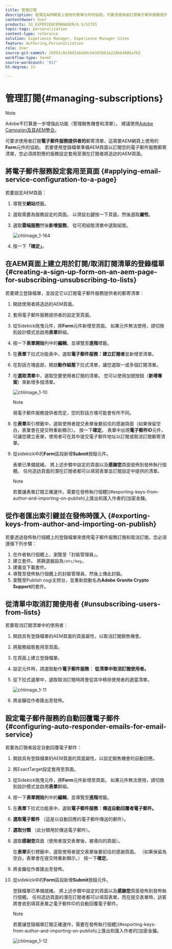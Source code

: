 ```yaml
---
title: 管理訂閱
description: 若需在AEM網頁上使用的表單元件的協助，可要求使用者訂閱電子郵件服務提供者的郵寄清單。 若要使用登錄檔單準備AEM頁面以訂閱您的電子郵件服務郵寄清單，您必須將對應的服務設定套用至潛在訂閱者將造訪的AEM頁面。
contentOwner: User
products: SG_EXPERIENCEMANAGER/6.5/SITES
topic-tags: personalization
content-type: reference
solution: Experience Manager, Experience Manager Sites
feature: Authoring,Personalization
role: User
source-git-commit: 29391c8e3042a8a04c64165663a228bb4886afb5
workflow-type: tm+mt
source-wordcount: '917'
ht-degree: 1%

---
```


# 管理訂閱{#managing-subscriptions}

>[!NOTE]
>
>Adobe不打算進一步增強此功能（管理銷售機會和清單）。
>建議使用[Adobe Campaign及其AEM整合](/help/sites-administering/campaign.md)。

可要求使用者訂閱&#x200B;**電子郵件服務提供者的**&#x200B;郵寄清單，這需要AEM網頁上使用的&#x200B;**Form**&#x200B;元件的協助。 若要使用登錄檔單準備AEM頁面以訂閱您的電子郵件服務郵寄清單，您必須將對應的服務設定套用至潛在訂閱者將造訪的AEM頁面。

## 將電子郵件服務設定套用至頁面 {#applying-email-service-configuration-to-a-page}

若要設定AEM頁面：

1. 導覽至&#x200B;**網站**&#x200B;標籤。
1. 選取需要為服務設定的頁面。 以滑鼠右鍵按一下頁面，然後選取&#x200B;**屬性**。

1. 選取&#x200B;**雲端服務**&#x200B;然後&#x200B;**新增服務**。 從可用組態清單中選取組態。

   ![chlimage_1-164](assets/chlimage_1-164.png)

1. 按一下&#x200B;**「確定」**。

## 在AEM頁面上建立用於訂閱/取消訂閱清單的登錄檔單 {#creating-a-sign-up-form-on-an-aem-page-for-subscribing-unsubscribing-to-lists}

若要建立登錄檔單，並設定它以訂閱電子郵件服務提供者的郵寄清單：

1. 開啟使用者將造訪的AEM頁面。
1. 套用電子郵件服務提供者的設定至頁面。

1. 從Sidekick拖曳元件，將&#x200B;**Form**&#x200B;元件新增至頁面。 如果元件無法使用，請切換到設計模式並啟用&#x200B;**表單**&#x200B;群組。
1. 按一下&#x200B;**表單開始**&#x200B;列中的&#x200B;**編輯**，並導覽至&#x200B;**進階**&#x200B;標籤。
1. 在&#x200B;**表單**&#x200B;下拉式功能表中，選取&#x200B;**電子郵件服務：建立訂閱者**&#x200B;並新增至清單。
1. 在對話方塊底部，開啟&#x200B;**動作組態**&#x200B;下拉式清單，讓您選取一或多個訂閱清單。
1. 在&#x200B;**選取清單**&#x200B;中，選取您要使用者訂閱的清單。 您可以使用加號按鈕（**新增專案**）來新增多個清單。

   ![chlimage_1-10](assets/chlimage_1-10.jpeg)

   >[!NOTE]
   >
   >視電子郵件服務提供者而定，您的對話方塊可能會有所不同。

1. 在&#x200B;**表單**&#x200B;索引標籤中，選取使用者提交表單後要前往的感謝頁面（如果保留空白，表單會在提交時重新顯示）。 按一下&#x200B;**確定**。 表單中出現&#x200B;**電子郵件ID**&#x200B;元件，可讓您建立表單，使用者可在其中提交電子郵件地址以訂閱或取消訂閱郵寄清單。
1. 從sidekick中的&#x200B;**Form**&#x200B;區段新增&#x200B;**Submit**&#x200B;按鈕元件。

   表單已準備就緒。 將上述步驟中設定的頁面以及&#x200B;**感謝您**&#x200B;頁面發佈到發佈執行個體。 任何造訪頁面的潛在訂閱者都可以填寫表單並訂閱設定中提供的清單。

   >[!NOTE]
   >
   >若要讓表單訂閱正確運作，需要在發佈執行個體](#exporting-keys-from-author-and-importing-on-publish)上匯出和匯入作者的[加密金鑰。

## 從作者匯出索引鍵並在發佈時匯入 {#exporting-keys-from-author-and-importing-on-publish}

若要透過發佈執行個體上的登錄檔單來使用電子郵件服務訂閱和取消訂閱，您必須遵循下列步驟：

1. 在作者執行個體上，瀏覽至「封裝管理員」。
1. 建立套件。 將篩選器設為`/etc/key`。
1. 建置並下載套件。
1. 導覽至發佈執行個體上的封裝管理員，然後上傳此封裝。
1. 瀏覽至Publish osgi主控台，並重新啟動名為&#x200B;**Adobe Granite Crypto Support**&#x200B;的套件。

## 從清單中取消訂閱使用者 {#unsubscribing-users-from-lists}

若要取消訂閱清單中的使用者：

1. 開啟具有登錄檔單的AEM頁面的頁面屬性，以取消訂閱銷售機會。
1. 將服務組態套用至頁面。
1. 在頁面上建立登錄檔單。
1. 設定元件時，請選取動作&#x200B;**電子郵件服務**： **從清單中取消訂閱使用者。**
1. 從下拉式選單中，選取取消訂閱時將會從其中移除使用者的適當清單。

   ![chlimage_1-11](assets/chlimage_1-11.jpeg)

1. 將金鑰從作者匯出至發佈。

## 設定電子郵件服務的自動回覆電子郵件 {#configuring-auto-responder-emails-for-email-service}

若要為訂閱者設定自動回覆電子郵件：

1. 開啟具有登錄檔單的AEM頁面的頁面屬性，以設定銷售機會的自動回應。
1. 將ExactTarget設定套用至頁面。

1. 從Sidekick拖曳元件，將&#x200B;**Form**&#x200B;元件新增至頁面。 如果元件無法使用，請切換到設計模式並啟用&#x200B;**表單**&#x200B;群組。
1. 按一下&#x200B;**表單開始**&#x200B;列中的&#x200B;**編輯**，並導覽至&#x200B;**進階**&#x200B;標籤。
1. 在&#x200B;**表單**&#x200B;下拉式功能表中，選取&#x200B;**電子郵件服務：傳送自動回覆者電子郵件。**
1. **選取電子郵件** （這是以自動回應的電子郵件傳送的郵件）。

1. **選取分類** （此分類用於傳送電子郵件）。
1. 選取&#x200B;**感謝您**&#x200B;頁面（使用者提交表單後，被導向的頁面）。

   在&#x200B;**表單**&#x200B;索引標籤中，選取使用者提交表單後要前往的感謝頁面。 （如果保留為空白，表單會在提交時重新顯示。） 按一下&#x200B;**確定**。

1. 將金鑰從作者匯出至發佈。
1. 從sidekick中的&#x200B;**Form**&#x200B;區段新增&#x200B;**Submit**&#x200B;按鈕元件。

   登錄檔單已準備就緒。 將上述步驟中設定的頁面以及&#x200B;**感謝您**&#x200B;頁面發佈到發佈執行個體。 任何造訪頁面的潛在訂閱者都可以填寫表單，而在提交表單時，訪客將會收到填寫表單之電子郵件ID的自動回覆電子郵件。

   >[!NOTE]
   >
   >若要讓登錄檔單訂閱正確運作，需要在發佈執行個體](#exporting-keys-from-author-and-importing-on-publish)上匯出和匯入作者的[加密金鑰。

   ![chlimage_1-12](assets/chlimage_1-12.jpeg)
